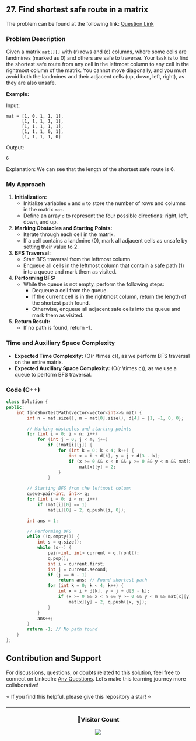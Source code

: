 ## 27. Find shortest safe route in a matrix

The problem can be found at the following link: [Question Link](https://www.geeksforgeeks.org/problems/find-shortest-safe-route-in-a-matrix/1)

### Problem Description

Given a matrix `mat[][]` with \(r\) rows and \(c\) columns, where some cells are landmines (marked as 0) and others are safe to traverse. Your task is to find the shortest safe route from any cell in the leftmost column to any cell in the rightmost column of the matrix. You cannot move diagonally, and you must avoid both the landmines and their adjacent cells (up, down, left, right), as they are also unsafe.

**Example:**

Input:

```
mat = [1, 0, 1, 1, 1],
      [1, 1, 1, 1, 1],
      [1, 1, 1, 1, 1],
      [1, 1, 1, 0, 1],
      [1, 1, 1, 1, 0]
```

Output:

```
6
```

Explanation:
We can see that the length of the shortest safe route is 6.

### My Approach

1. **Initialization:**
   - Initialize variables `n` and `m` to store the number of rows and columns in the matrix `mat`.
   - Define an array `d` to represent the four possible directions: right, left, down, and up.
2. **Marking Obstacles and Starting Points:**
   - Iterate through each cell in the matrix.
   - If a cell contains a landmine (0), mark all adjacent cells as unsafe by setting their value to 2.
3. **BFS Traversal:**
   - Start BFS traversal from the leftmost column.
   - Enqueue all cells in the leftmost column that contain a safe path (1) into a queue and mark them as visited.
4. **Performing BFS:**
   - While the queue is not empty, perform the following steps:
     - Dequeue a cell from the queue.
     - If the current cell is in the rightmost column, return the length of the shortest path found.
     - Otherwise, enqueue all adjacent safe cells into the queue and mark them as visited.
5. **Return Result:**
   - If no path is found, return -1.

### Time and Auxiliary Space Complexity

- **Expected Time Complexity:** \(O(r \times c)\), as we perform BFS traversal on the entire matrix.
- **Expected Auxiliary Space Complexity:** \(O(r \times c)\), as we use a queue to perform BFS traversal.

### Code (C++)

```cpp
class Solution {
public:
    int findShortestPath(vector<vector<int>>& mat) {
        int n = mat.size(), m = mat[0].size(), d[4] = {1, -1, 0, 0};

        // Marking obstacles and starting points
        for (int i = 0; i < n; i++)
            for (int j = 0; j < m; j++)
                if (!mat[i][j]) {
                    for (int k = 0; k < 4; k++) {
                        int x = i + d[k], y = j + d[3 - k];
                        if (x >= 0 && x < n && y >= 0 && y < m && mat[x][y] == 1)
                            mat[x][y] = 2;
                    }
                }

        // Starting BFS from the leftmost column
        queue<pair<int, int>> q;
        for (int i = 0; i < n; i++)
            if (mat[i][0] == 1)
                mat[i][0] = 2, q.push({i, 0});

        int ans = 1;

        // Performing BFS
        while (!q.empty()) {
            int s = q.size();
            while (s--) {
                pair<int, int> current = q.front();
                q.pop();
                int i = current.first;
                int j = current.second;
                if (j == m - 1)
                    return ans; // Found shortest path
                for (int k = 0; k < 4; k++) {
                    int x = i + d[k], y = j + d[3 - k];
                    if (x >= 0 && x < n && y >= 0 && y < m && mat[x][y] == 1)
                        mat[x][y] = 2, q.push({x, y});
                }
            }
            ans++;
        }
        return -1; // No path found
    }
};
```

## Contribution and Support

For discussions, questions, or doubts related to this solution, feel free to connect on LinkedIn: [Any Questions](https://www.linkedin.com/in/patel-hetkumar-sandipbhai-8b110525a/). Let’s make this learning journey more collaborative!

⭐ If you find this helpful, please give this repository a star! ⭐

---

<div align="center">
  <h3><b>📍Visitor Count</b></h3>
</div>

<p align="center">
  <img src="https://visitor-badge.laobi.icu/badge?page_id=Hunterdii.GeeksforGeeks-POTD" />
</p>
